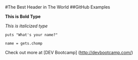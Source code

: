 #The Best Header in The World
##GitHub Examples

**This is Bold Type**

*This is italicized type*

    puts "What's your name?"

```name = gets.chomp```

Check out more at [DEV Bootcamp] (http://devbootcamp.com/)